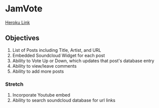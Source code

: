 # JamVote

[Heroku Link](https://evening-tundra-7721.herokuapp.com/)

## Objectives

1. List of Posts including Title, Artist, and URL
2. Embedded Soundcloud Widget for each post
3. Ability to Vote Up or Down, which updates that post's database entry
4. Ability to view/leave comments
5. Ability to add more posts


### Stretch

1. Incorporate Youtube embed
2. Ability to search soundcloud database for url links

